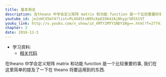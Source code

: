 ```yaml
---
title: 基本用法
description: 在theano 中学会定义矩阵 matrix 和功能 function 是一个比较重要的事, 我们在这里简单的提及了一下在 theano 将要运用到的东西.  
youtube_id: je2oHCX5m74?list=PLXO45tsB95cKpDID642AjNkygrSR5X15T
youku_link: http://v.youku.com/v_show/id_XMTY2MTY1NDY1Ng==.html?f=27743371&o=1
chapter: 2
date: 2016-11-3
---
```

* 学习资料:
  * [相关代码](https://github.com/MorvanZhou/tutorials/blob/master/theanoTUT/theano4_basic_usage.py)
  
在theano 中学会定义矩阵 matrix 和功能 function 是一个比较重要的事, 我们在这里简单的提及了一下在 theano 将要运用到的东西.  

  

